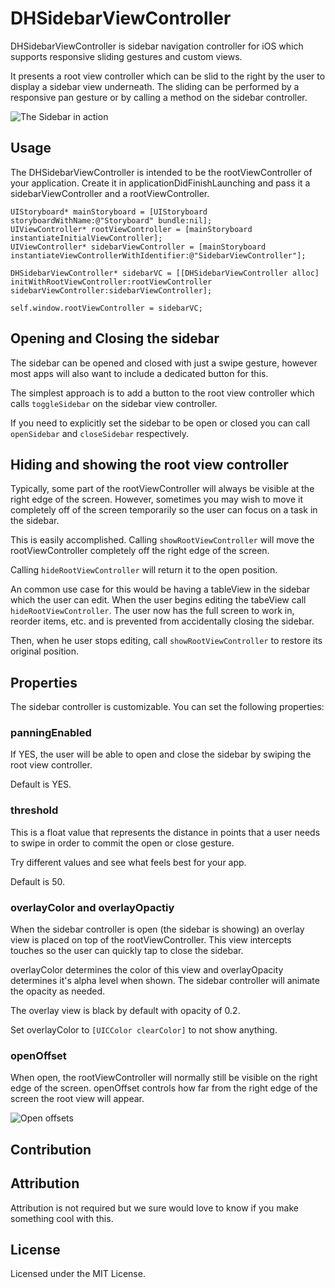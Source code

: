 # DHSidebarViewController

DHSidebarViewController is sidebar navigation controller for iOS which supports responsive sliding gestures and custom views.

It presents a root view controller which can be slid to the right by the user to display a sidebar view underneath. The sliding can be performed by a responsive pan gesture or by calling a method on the sidebar controller.

<img src="/Users/jroberts/Desktop/dh-sidebar-example.png" alt="The Sidebar in action" />


## Usage

The DHSidebarViewController is intended to be the rootViewController of your application. Create it in applicationDidFinishLaunching and pass it a sidebarViewController and a rootViewController.

    UIStoryboard* mainStoryboard = [UIStoryboard storyboardWithName:@"Storyboard" bundle:nil];
    UIViewController* rootViewController = [mainStoryboard instantiateInitialViewController];
    UIViewController* sidebarViewController = [mainStoryboard instantiateViewControllerWithIdentifier:@"SidebarViewController"];

    DHSidebarViewController* sidebarVC = [[DHSidebarViewController alloc] initWithRootViewController:rootViewController sidebarViewController:sidebarViewController];
    
    self.window.rootViewController = sidebarVC;




## Opening and Closing the sidebar

The sidebar can be opened and closed with just a swipe gesture, however most apps will also want to include a dedicated button for this. 

The simplest approach is to add a button to the root view controller which calls `toggleSidebar` on the sidebar view controller.

If you need to explicitly set the sidebar to be open or closed you can call `openSidebar` and `closeSidebar` respectively.


## Hiding and showing the root view controller

Typically, some part of the rootViewController will always be visible at the right edge of the screen. However, sometimes you may wish to move it completely off of the screen temporarily so the user can focus on a task in the sidebar.

This is easily accomplished. Calling `showRootViewController` will move the rootViewController completely off the right edge of the screen.

Calling `hideRootViewController` will return it to the open position.

An common use case for this would be having a tableView in the sidebar which the user can edit. When the user begins editing the tabeView call `hideRootViewController`. The user now has the full screen to work in, reorder items, etc. and is prevented from accidentally closing the sidebar.

Then, when  he user stops editing, call `showRootViewController` to restore its original position.


## Properties

The sidebar controller is customizable. You can set the following properties:

### panningEnabled

If YES, the user will be able to open and close the sidebar by swiping the root view controller. 

Default is YES.

### threshold

This is a float value that represents the distance in points that a user needs to swipe in order to commit the open or close gesture. 

Try different values and see what feels best for your app. 

Default is 50.

### overlayColor and overlayOpactiy

When the sidebar controller is open (the sidebar is showing) an overlay view is placed on top of the rootViewController. This view intercepts touches so the user can quickly tap to close the sidebar.

overlayColor determines the color of this view and overlayOpacity determines it's alpha level when shown. The sidebar controller will animate the opacity as needed.

The overlay view is black by default with opacity of 0.2.

Set overlayColor to `[UICColor clearColor]` to not show anything.

### openOffset

When open, the rootViewController will normally still be visible on the right edge of the screen. openOffset controls how far from the right edge of the screen the root view will appear.

<img src="/Users/jroberts/Desktop/dh-sidebar-offset.png" alt="Open offsets" />

## Contribution



## Attribution

Attribution is not required but we sure would love to know if you make something cool with this.

## License

Licensed under the MIT License.
